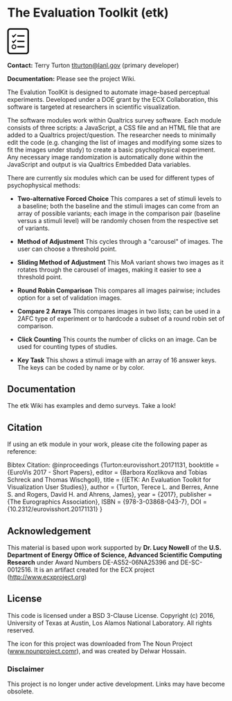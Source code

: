 # The Evaluation Toolkit (etk)

<img src="https://github.com/ascr-ecx/etk/blob/master/img/icon.png" width="50"/>

**Contact:** Terry Turton tlturton@lanl.gov (primary developer)

**Documentation:** Please see the project Wiki.

The Evalution ToolKit is designed to automate image-based perceptual experiments.  Developed under a DOE grant by the ECX Collaboration, this software is targeted at researchers in scientific visualization. 

The software modules work within Qualtrics survey software.  Each module consists of three scripts: a JavaScript, a CSS file and an HTML file that are added to a Qualtrics project/question.  The researcher needs to minimally edit the code (e.g. changing the list of images and modifying some sizes to fit the images under study) to create a basic psychophysical experiment.  Any necessary image randomization is automatically done within the JavaScript and output is via Qualtrics Embedded Data variables.  

There are currently six modules which can be used for different types of psychophysical methods:

* **Two-alternative Forced Choice** This compares a set of stimuli levels to a baseline; both the baseline and the stimuli images can come from an array of possible variants; each image in the comparison pair (baseline versus a stimuli level) will be randomly chosen from the respective set of variants.

* **Method of Adjustment** This cycles through a "carousel" of images.  The user can choose a threshold point.  

* **Sliding Method of Adjustment** This MoA variant shows two images as it rotates through the carousel of images, making it easier to see a threshold point.  

* **Round Robin Comparison** This compares all images pairwise; includes option for a set of validation images.

* **Compare 2 Arrays** This compares images in two lists; can be used in a 2AFC type of experiment or to hardcode a subset of a round robin set of comparison. 

* **Click Counting** This counts the number of clicks on an image.  Can be used for counting types of studies.  

* **Key Task** This shows a stimuli image with an array of 16 answer keys.  The keys can be coded by name or by color.  

## Documentation

The etk Wiki has examples and demo surveys. Take a look!

## Citation

If using an etk module in your work, please cite the following paper as reference:

Bibtex Citation:
@inproceedings {Turton:eurovisshort.20171131,
booktitle = {EuroVis 2017 - Short Papers},
editor = {Barbora Kozlikova and Tobias Schreck and Thomas Wischgoll},
title = {{ETK: An Evaluation Toolkit for Visualization User Studies}},
author = {Turton, Terece L. and Berres, Anne S. and Rogers, David H. and Ahrens, James},
year = {2017},
publisher = {The Eurographics Association},
ISBN = {978-3-03868-043-7},
DOI = {10.2312/eurovisshort.20171131}
}

## Acknowledgement 

This material is based upon work supported by **Dr. Lucy Nowell** of the **U.S. Department of Energy Office of Science, Advanced Scientific 
Computing Research** under Award Numbers DE-AS52-06NA25396 and DE-SC-0012516. It is an artifact created for the ECX project (http://www.ecxproject.org)

## License

This code is licensed under a BSD 3-Clause License. Copyright (c) 2016, University of Texas at Austin, Los Alamos National Laboratory. All rights reserved. 

The icon for this project was downloaded from The Noun Project (www.nounproject.comr), and was created by Delwar Hossain.


 ### Disclaimer
 This project is no longer under active development.  Links may have become obsolete.

